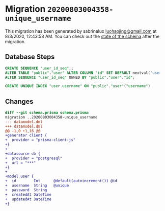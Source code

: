 # Migration `20200803004358-unique_username`

This migration has been generated by sabrinaluo <luohaojing@gmail.com> at 8/3/2020, 12:43:58 AM.
You can check out the [state of the schema](./schema.prisma) after the migration.

## Database Steps

```sql
CREATE SEQUENCE "user_id_seq";;
ALTER TABLE "public"."user" ALTER COLUMN "id" SET DEFAULT nextval('user_id_seq');;;
ALTER SEQUENCE "user_id_seq" OWNED BY "public"."user"."id";

CREATE UNIQUE INDEX "user.username" ON "public"."user"("username")
```

## Changes

```diff
diff --git schema.prisma schema.prisma
migration ..20200803004358-unique_username
--- datamodel.dml
+++ datamodel.dml
@@ -1,0 +1,16 @@
+generator client {
+  provider = "prisma-client-js"
+}
+
+datasource db {
+  provider = "postgresql"
+  url = "***"
+}
+
+model user {
+  id        Int      @default(autoincrement()) @id
+  username  String   @unique
+  password  String
+  createdAt DateTime
+  updatedAt DateTime
+}
```
